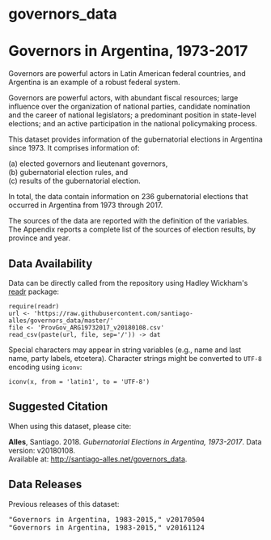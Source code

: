 # governors_data
Governors in Argentina, 1973-2017
=================================

Governors are powerful actors in Latin American federal countries, and Argentina is an example of a robust federal system.

Governors are powerful actors, with abundant fiscal resources; large influence over the organization of national parties, candidate nomination and the career of national legislators; a predominant position in state-level elections; and an active participation in the national policymaking process.

This dataset provides information of the gubernatorial elections in Argentina since 1973. It comprises information of:

(a) elected governors and lieutenant governors,<br />
(b) gubernatorial election rules, and<br />
(c) results of the gubernatorial election.

In total, the data contain information on 236 gubernatorial elections that occurred in Argentina from 1973 through 2017.

The sources of the data are reported with the definition of the variables. The Appendix reports a complete list of the sources of election results, by province and year.

Data Availability
------------------

Data can be directly called from the repository using Hadley Wickham's <a href="https://cran.r-project.org/web/packages/readr/readr.pdf" target="_blank">readr</a> package:

<pre><code>require(readr)
url <- 'https://raw.githubusercontent.com/santiago-alles/governors_data/master/'
file <- 'ProvGov_ARG19732017_v20180108.csv'
read_csv(paste(url, file, sep='/')) -> dat
</code></pre>

Special characters may appear in string variables (e.g., name and last name, party labels, etcetera). Character strings might be converted to <code>UTF-8</code> encoding using <code>iconv</code>:

<pre><code>iconv(x, from = 'latin1', to = 'UTF-8')</code></pre>

Suggested Citation
------------------

When using this dataset, please cite:

<b>Alles</b>, Santiago. 2018. <i>Gubernatorial Elections in Argentina, 1973-2017</i>. Data version: v20180108.<br />Available at: http://santiago-alles.net/governors_data.

Data Releases
------------------

Previous releases of this dataset:
<pre>"Governors in Argentina, 1983-2015," v20170504
"Governors in Argentina, 1983-2015," v20161124</pre>
